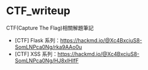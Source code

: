 # CTF_writeup

CTF(Capture The Flag)相關解題筆記

* [CTF] Flask 系列：https://hackmd.io/@Xc4BxciuS8-SomLNPca0Ng/rka9AAo0u
* [CTF] XSS 系列：https://hackmd.io/@Xc4BxciuS8-SomLNPca0Ng/HJ8xlHIfF

